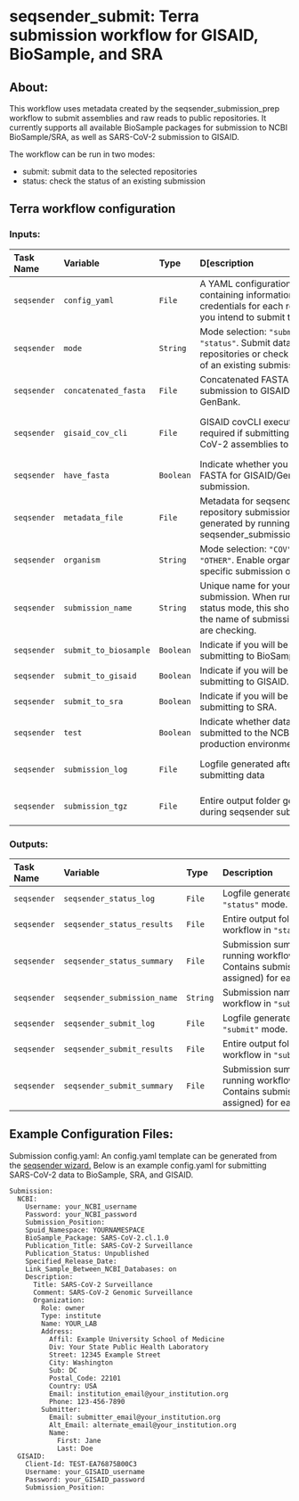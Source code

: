 # seqsender_submit: Terra submission workflow for GISAID, BioSample, and SRA

## About:
This workflow uses metadata created by the seqsender_submission_prep workflow to submit assemblies and raw reads to public repositories. It currently supports all available BioSample packages for submission to NCBI BioSample/SRA, as well as SARS-CoV-2 submission to GISAID.

The workflow can be run in two modes:
- submit: submit data to the selected repositories
- status: check the status of an existing submission

## Terra workflow configuration
### Inputs:
| Task Name | Variable | Type | D[escription&nbsp;&nbsp;&nbsp;&nbsp;&nbsp;&nbsp;&nbsp;&nbsp;&nbsp;&nbsp;&nbsp;&nbsp;&nbsp;&nbsp;&nbsp;&nbsp;&nbsp;&nbsp;&nbsp;&nbsp;&nbsp;&nbsp;&nbsp;&nbsp;&nbsp;&nbsp;&nbsp;&nbsp;&nbsp;&nbsp;&nbsp;&nbsp;&nbsp;| Example&nbsp;&nbsp;&nbsp;&nbsp;&nbsp;&nbsp;&nbsp;&nbsp;&nbsp;&nbsp;&nbsp;&nbsp;&nbsp;&nbsp;&nbsp;&nbsp;&nbsp;&nbsp;&nbsp;&nbsp;&nbsp;&nbsp;&nbsp;&nbsp;&nbsp;&nbsp;&nbsp;&nbsp;&nbsp;&nbsp;&nbsp;&nbsp;&nbsp;&nbsp;&nbsp;&nbsp;&nbsp;|Default Value | Status&nbsp;&nbsp;&nbsp;&nbsp;&nbsp;&nbsp;&nbsp;&nbsp;&nbsp;&nbsp;&nbsp;&nbsp;&nbsp;&nbsp;&nbsp;&nbsp;&nbsp;&nbsp;&nbsp;&nbsp;&nbsp;&nbsp;&nbsp;&nbsp;&nbsp;&nbsp;&nbsp;&nbsp;&nbsp;&nbsp;&nbsp;&nbsp;&nbsp;&nbsp;&nbsp;&nbsp;&nbsp;&nbsp;&nbsp;&nbsp;&nbsp;&nbsp;&nbsp;&nbsp;&nbsp; |
|:---------- |:--------- |:----- |:------------ |:-------- |:------------- |:------- |
|`seqsender`|`config_yaml`|`File`|A YAML configuration file containing information and credentials for each repository you intend to submit to.|See example config.yaml below.|`None`|Required|
|`seqsender`|`mode`|`String`|Mode selection: `"submit"` or `"status"`. Submit data to public repositories or check the status of an existing submission.|`"submit"`|`None`|Required|
|`seqsender`|`concatenated_fasta`|`File`|Concatenated FASTA file for submission to GISAID or GenBank.|`this.seqsender_concatenated_fasta`|`None`|Optional|
|`seqsender`|`gisaid_cov_cli`|`File`|GISAID covCLI executable, required if submitting SARS-CoV-2 assemblies to GISAID.|`workspace.seqsender_gisaid_covCLI`|`None`|Optional<br>*Required when submitting SARS-CoV-2 assemblies to GISAID.*|
|`seqsender`|`have_fasta`|`Boolean`|Indicate whether you have a FASTA for GISAID/GenBank submission.|`true`|`false`|Optional|
|`seqsender`|`metadata_file`|`File`|Metadata for seqsender repository submission - generated by running seqsender_submission_prep.|`this.seqsender_metadata`|`None`|Optional<br>*Required when workflow mode is "submit".*|
|`seqsender`|`organism`|`String`|Mode selection: `"COV"` or `"OTHER"`. Enable organism-specific submission options.|`"OTHER"`|`"COV"`|Optional|
|`seqsender`|`submission_name`|`String`|Unique name for your submission. When running in status mode, this should match the name of submission you are checking.|`this.sample_set_id`|`"public_health"`|Optional<br>*Setting this to `tablename_set_id` will make it easier to track submission status.*|
|`seqsender`|`submit_to_biosample`|`Boolean`|Indicate if you will be submitting to BioSample.|`true`|`false`|Optional|
|`seqsender`|`submit_to_gisaid`|`Boolean`|Indicate if you will be submitting to GISAID.|`true`|`false`|Optional|
|`seqsender`|`submit_to_sra`|`Boolean`|Indicate if you will be submitting to SRA.|`true`|`false`|Optional|
|`seqsender`|`test`|`Boolean`|Indicate whether data will be submitted to the NCBI test or production environment.|`false`|`true`|Optional|
|`seqsender`|`submission_log`|`File`|Logfile generated after submitting data|`this.seqsender_submit_log`|`None`|Optional<br>*Required when running workflow in `"status"` mode.*|
|`seqsender`|`submission_tgz`|`File`|Entire output folder generated during seqsender submission.|`this.seqsender_submission_tgz`|`None`|Optional<br>*Required when running workflow in `"status"` mode.*|

### Outputs:
| Task Name | Variable | Type | Description&nbsp;&nbsp;&nbsp;&nbsp;&nbsp;&nbsp;&nbsp;&nbsp;&nbsp;&nbsp;&nbsp;&nbsp;&nbsp;&nbsp;&nbsp;&nbsp;&nbsp;&nbsp;&nbsp;&nbsp;&nbsp;&nbsp;&nbsp;&nbsp;&nbsp;&nbsp;&nbsp;&nbsp;&nbsp;&nbsp;&nbsp;&nbsp;&nbsp;&nbsp;&nbsp;&nbsp;&nbsp;&nbsp;&nbsp;&nbsp;&nbsp;&nbsp;&nbsp;&nbsp;&nbsp;&nbsp;&nbsp;&nbsp;&nbsp;&nbsp;&nbsp;&nbsp;&nbsp;&nbsp;&nbsp;&nbsp;&nbsp;|
|:---------- |:--------- |:----- |:------------ |
|`seqsender`|`seqsender_status_log`|`File`|Logfile generated when running workflow in `"status"` mode.|
|`seqsender`|`seqsender_status_results`|`File`|Entire output folder generated when running workflow in `"status"` mode.|
|`seqsender`|`seqsender_status_summary`|`File`|Submission summary generated when running workflow in `"status"` mode. Contains submission IDs and accessions (if assigned) for each repository|
|`seqsender`|`seqsender_submission_name`|`String`|Submission name specified when running workflow in `"submit"` mode.|
|`seqsender`|`seqsender_submit_log`|`File`|Logfile generated when running workflow in `"submit"` mode.|
|`seqsender`|`seqsender_submit_results`|`File`|Entire output folder generated when running workflow in `"submit"` mode.|
|`seqsender`|`seqsender_submit_summary`|`File`|Submission summary generated when running workflow in `"submit"` mode. Contains submission IDs and accessions (if assigned) for each repository|

## Example Configuration Files:
Submission config.yaml:
An config.yaml template can be generated from the [seqsender wizard.](https://cdcgov.github.io/seqsender/) Below is an example config.yaml for submitting SARS-CoV-2 data to BioSample, SRA, and GISAID.

```
Submission:
  NCBI:
    Username: your_NCBI_username
    Password: your_NCBI_password
    Submission_Position:
    Spuid_Namespace: YOURNAMESPACE
    BioSample_Package: SARS-CoV-2.cl.1.0
    Publication_Title: SARS-CoV-2 Surveillance
    Publication_Status: Unpublished
    Specified_Release_Date:
    Link_Sample_Between_NCBI_Databases: on
    Description:
      Title: SARS-CoV-2 Surveillance
      Comment: SARS-CoV-2 Genomic Surveillance
      Organization:
        Role: owner
        Type: institute
        Name: YOUR_LAB
        Address:
          Affil: Example University School of Medicine
          Div: Your State Public Health Laboratory
          Street: 12345 Example Street
          City: Washington
          Sub: DC
          Postal_Code: 22101
          Country: USA
          Email: institution_email@your_institution.org
          Phone: 123-456-7890
        Submitter:
          Email: submitter_email@your_institution.org
          Alt_Email: alternate_email@your_institution.org
          Name:
            First: Jane
            Last: Doe
  GISAID:
    Client-Id: TEST-EA76875B00C3
    Username: your_GISAID_username
    Password: your_GISAID_password
    Submission_Position: